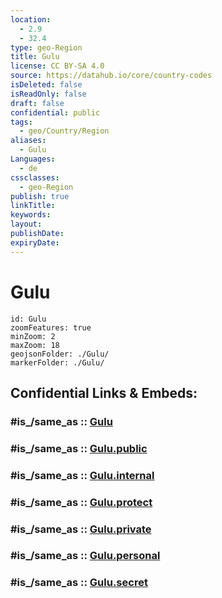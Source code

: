 ```yaml
---
location:
  - 2.9
  - 32.4
type: geo-Region
title: Gulu
license: CC BY-SA 4.0
source: https://datahub.io/core/country-codes
isDeleted: false
isReadOnly: false
draft: false
confidential: public
tags:
  - geo/Country/Region
aliases:
  - Gulu
Languages:
  - de
cssclasses:
  - geo-Region
publish: true
linkTitle:
keywords:
layout:
publishDate:
expiryDate:
---
```


# Gulu

```leaflet
id: Gulu
zoomFeatures: true 
minZoom: 2 
maxZoom: 18
geojsonFolder: ./Gulu/
markerFolder: ./Gulu/
```


## Confidential Links & Embeds: 

### #is_/same_as :: [Gulu](/_Standards/Earth/Continent/Africa/Africa~Central/Uganda/regions~Uganda/Uganda~North/Gulu.md) 

### #is_/same_as :: [Gulu.public](/_public/Earth/Continent/Africa/Africa~Central/Uganda/regions~Uganda/Uganda~North/Gulu.public.md) 

### #is_/same_as :: [Gulu.internal](/_internal/Earth/Continent/Africa/Africa~Central/Uganda/regions~Uganda/Uganda~North/Gulu.internal.md) 

### #is_/same_as :: [Gulu.protect](/_protect/Earth/Continent/Africa/Africa~Central/Uganda/regions~Uganda/Uganda~North/Gulu.protect.md) 

### #is_/same_as :: [Gulu.private](/_private/Earth/Continent/Africa/Africa~Central/Uganda/regions~Uganda/Uganda~North/Gulu.private.md) 

### #is_/same_as :: [Gulu.personal](/_personal/Earth/Continent/Africa/Africa~Central/Uganda/regions~Uganda/Uganda~North/Gulu.personal.md) 

### #is_/same_as :: [Gulu.secret](/_secret/Earth/Continent/Africa/Africa~Central/Uganda/regions~Uganda/Uganda~North/Gulu.secret.md)

